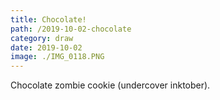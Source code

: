 ```yaml
---
title: Chocolate!
path: /2019-10-02-chocolate
category: draw
date: 2019-10-02
image: ./IMG_0118.PNG
---
```

Chocolate zombie cookie (undercover inktober).